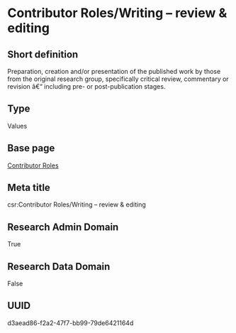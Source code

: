 # Contributor Roles/Writing – review & editing
## Short definition
Preparation, creation and/or presentation of the published work by those from the original research group, specifically critical review, commentary or revision â€“ including pre- or post-publication stages.
## Type
Values
## Base page
[Contributor Roles](../../Picklists/Contributor%20Roles.md)
## Meta title
csr:Contributor Roles/Writing – review & editing
## Research Admin Domain
True
## Research Data Domain
False
## UUID
d3aead86-f2a2-47f7-bb99-79de6421164d
